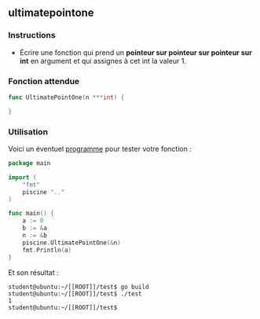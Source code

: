 ## ultimatepointone

### Instructions

-   Écrire une fonction qui prend un **pointeur sur pointeur sur pointeur sur int** en argument et qui assignes à cet int la valeur 1.

### Fonction attendue

```go
func UltimatePointOne(n ***int) {

}
```

### Utilisation

Voici un éventuel [programme](TODO-LINK) pour tester votre fonction :

```go
package main

import (
    "fmt"
    piscine ".."
)

func main() {
	a := 0
	b := &a
	n := &b
	piscine.UltimatePointOne(&n)
	fmt.Println(a)
}
```

Et son résultat :

```console
student@ubuntu:~/[[ROOT]]/test$ go build
student@ubuntu:~/[[ROOT]]/test$ ./test
1
student@ubuntu:~/[[ROOT]]/test$
```
